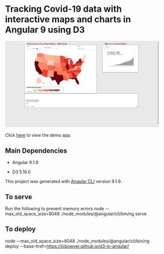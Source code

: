 # Tracking Covid-19 data with interactive maps and charts in Angular 9 using D3

![GitHub Preview](/images/info.jpg)

Click [here](https://interactive-analytics.org/covid-map/) to view the demo app.

## Main Dependencies

- Angular 9.1.9

- D3 5.16.0


This project was generated with [Angular CLI](https://github.com/angular/angular-cli) version 9.1.9.

## To serve
Run the following to prevent memory errors
node --max_old_space_size=8048 ./node_modules/@angular/cli/bin/ng serve  

## To deploy
node --max_old_space_size=8048 ./node_modules/@angular/cli/bin/ng deploy --base-href=https://jcbowyer.github.io/d3-in-angular/
